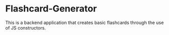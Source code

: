 # Flashcard-Generator
This is a backend application that creates basic flashcards through the use of JS constructors. 
